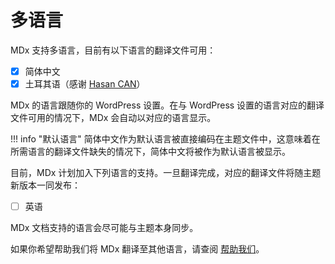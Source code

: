 # 多语言

MDx 支持多语言，目前有以下语言的翻译文件可用：

* [x] 简体中文
* [x] 土耳其语（感谢 [Hasan CAN](https://github.com/Sn0bzy)）

MDx 的语言跟随你的 WordPress 设置。在与 WordPress 设置的语言对应的翻译文件可用的情况下，MDx 会自动以对应的语言显示。

!!! info "默认语言"
    简体中文作为默认语言被直接编码在主题文件中，这意味着在所需语言的翻译文件缺失的情况下，简体中文将被作为默认语言被显示。

目前，MDx 计划加入下列语言的支持。一旦翻译完成，对应的翻译文件将随主题新版本一同发布：

* [ ] 英语

MDx 文档支持的语言会尽可能与主题本身同步。

如果你希望帮助我们将 MDx 翻译至其他语言，请查阅 [帮助我们](../help-us.md)。

